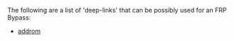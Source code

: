 The following are a list of 'deep-links' that can be possibly used for an FRP Bypass:
- [addrom](https://addrom.com/bypass)
  
